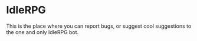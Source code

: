 # IdleRPG
This is the place where you can report bugs, or suggest cool suggestions to the one and only IdleRPG bot.
